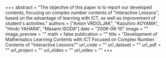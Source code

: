 +++
abstract = "The objective of this paper is to report our developed contents, focusing on complex number contents of \"Interactive Lessons\", based on the advantage of learning with ICT, as well as improvement of student's activities."
authors = ["Anton VRDOLJAK", "Kazuhiro AOYAMA", "Hiroki YAHARA", "Masami ISODA"]
date = "2006-08-10"
image = ""
image_preview = ""
math = false
publication = ""
title = "Development of Mathematics Learning Contents with ICT Focused on Complex Number Contents of \"Interactive Lessons\""
url_code = ""
url_dataset = ""
url_pdf = ""
url_project = ""
url_slides = ""
url_video = ""
+++
